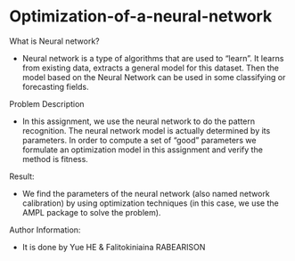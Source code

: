# Optimization-of-a-neural-network

What is Neural network?
- Neural network is a type of algorithms that are used to “learn”. It learns from existing data, extracts a general model for this dataset. Then the model based on the Neural
Network can be used in some classifying or forecasting fields.

Problem Description
- In this assignment, we use the neural network to do the pattern recognition. The neural network model is actually
determined by its parameters. In order to compute a set of “good” parameters we formulate an optimization model in this assignment and verify the method is fitness.

Result:
- We find the parameters of the neural network (also named network calibration) by using optimization techniques (in this case,
we use the AMPL package to solve the problem).

Author Information:
- It is done by Yue HE & Falitokiniaina RABEARISON
